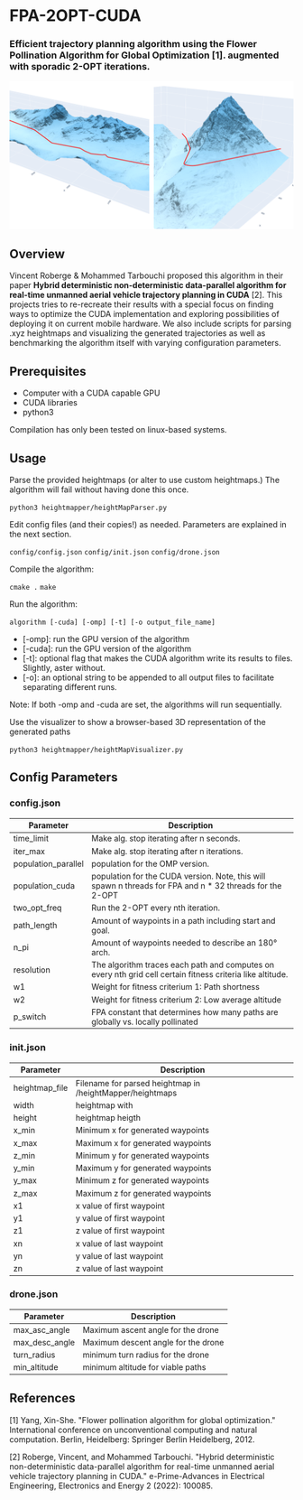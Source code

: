 # FPA-2OPT-CUDA
### Efficient trajectory planning algorithm using the Flower Pollination Algorithm for Global Optimization [1]. augmented with sporadic 2-OPT iterations.

![Showcase of the alforithm](assets/showcase.png)


## Overview

Vincent Roberge & Mohammed Tarbouchi proposed this algorithm in their paper 
**Hybrid deterministic non-deterministic data-parallel algorithm for real-time 
unmanned aerial vehicle trajectory planning in CUDA** [2]. This projects tries to re-recreate 
their results with a special focus on finding ways to optimize the CUDA implementation and
exploring possibilities of deploying it on current mobile hardware. We also include scripts
for parsing .xyz heightmaps and visualizing the generated trajectories as well as benchmarking
the algorithm itself with varying configuration parameters.

## Prerequisites

- Computer with a CUDA capable GPU
- CUDA libraries
- python3

Compilation has only been tested on linux-based systems.

## Usage

Parse the provided heightmaps (or alter to use custom heightmaps.)
The algorithm will fail without having done this once.

`python3 heightmapper/heightMapParser.py`

Edit config files (and their copies!) as needed. Parameters are explained in the next section.

`config/config.json`
`config/init.json`
`config/drone.json`

Compile the algorithm:

`cmake .` `make`

Run the algorithm:

`algorithm [-cuda] [-omp] [-t] [-o output_file_name]`

- [-omp]: run the GPU version of the algorithm
- [-cuda]: run the GPU version of the algorithm
- [-t]: optional flag that makes the CUDA algorithm write its results to files. Slightly, aster without.
- [-o]: an optional string to be appended to all output files to facilitate separating different runs.

Note: If both -omp and -cuda are set, the algorithms will run sequentially.

Use the visualizer to show a browser-based 3D representation of the generated paths

`python3 heightmapper/heightMapVisualizer.py`

## Config Parameters
### config.json

| Parameter             | Description                                                                                                |
| --------------------- |------------------------------------------------------------------------------------------------------------|
| time_limit            | Make alg. stop iterating after n seconds.                                                                  |
| iter_max              | Make alg. stop iterating after n iterations.                                                               |
| population_parallel   | population for the OMP version.                                                                            |
| population_cuda       | population for the CUDA version. Note, this will spawn n threads for FPA and n * 32 threads for the 2-OPT  |
| two_opt_freq          | Run the 2-OPT every nth iteration.                                                                         |
| path_length           | Amount of waypoints in a path including start and goal.                                                    |
| n_pi                  | Amount of waypoints needed to describe an 180° arch.                                                       |
| resolution            | The algorithm traces each path and computes on every nth grid cell certain fitness criteria like altitude. |
| w1                    | Weight for fitness criterium 1: Path shortness                                                             |
| w2                    | Weight for fitness criterium 2: Low average altitude                                                       |
| p_switch              | FPA constant that determines how many paths are globally vs. locally pollinated                            |

### init.json

| Parameter       | Description                                               |
| --------------- |-----------------------------------------------------------|
| heightmap_file  | Filename for parsed heightmap in /heightMapper/heightmaps |
| width           | heightmap with                                            |
| height          | heightmap heigth                                          |
| x_min           | Minimum x for generated waypoints                         |
| x_max           | Maximum x for generated waypoints                         |
| z_min           | Minimum y for generated waypoints                         |
| y_min           | Maximum y for generated waypoints                         |
| y_max           | Minimum z for generated waypoints                         |
| z_max           | Maximum z for generated waypoints                         |
| x1              | x value of first waypoint                                 |
| y1              | y value of first waypoint                                 |
| z1              | z value of first waypoint                                 |
| xn              | x value of last waypoint                                  |
| yn              | y value of last waypoint                                  |
| zn              | z value of last waypoint                                  |

### drone.json

| Parameter     | Description                         |
| ------------- |-------------------------------------|
| max_asc_angle | Maximum ascent angle for the drone  |
| max_desc_angle| Maximum descent angle for the drone |
| turn_radius   | minimum turn radius for the drone   |
| min_altitude  | minimum altitude for viable paths   |

## References

[1] Yang, Xin-She. "Flower pollination algorithm for global optimization." International conference on unconventional computing and natural computation. Berlin, Heidelberg: Springer Berlin Heidelberg, 2012.

[2] Roberge, Vincent, and Mohammed Tarbouchi. "Hybrid deterministic non-deterministic data-parallel algorithm for real-time unmanned aerial vehicle trajectory planning in CUDA." e-Prime-Advances in Electrical Engineering, Electronics and Energy 2 (2022): 100085.

